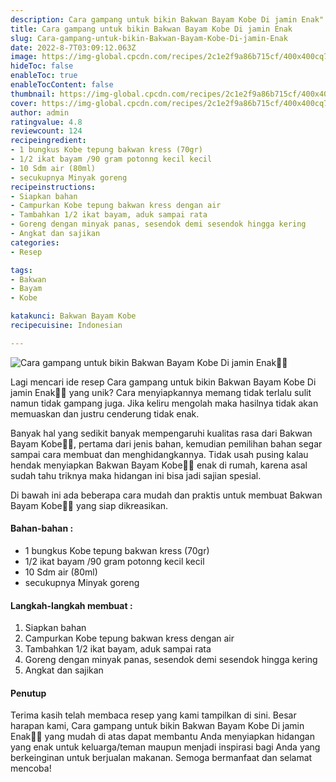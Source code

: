 ```yaml
---
description: Cara gampang untuk bikin Bakwan Bayam Kobe Di jamin Enak"
title: Cara gampang untuk bikin Bakwan Bayam Kobe Di jamin Enak
slug: Cara-gampang-untuk-bikin-Bakwan-Bayam-Kobe-Di-jamin-Enak
date: 2022-8-7T03:09:12.063Z
image: https://img-global.cpcdn.com/recipes/2c1e2f9a86b715cf/400x400cq70/photo.jpg
hideToc: false
enableToc: true
enableTocContent: false
thumbnail: https://img-global.cpcdn.com/recipes/2c1e2f9a86b715cf/400x400cq70/photo.jpg
cover: https://img-global.cpcdn.com/recipes/2c1e2f9a86b715cf/400x400cq70/photo.jpg
author: admin
ratingvalue: 4.8
reviewcount: 124
recipeingredient:
- 1 bungkus Kobe tepung bakwan kress (70gr)
- 1/2 ikat bayam /90 gram potonng kecil kecil
- 10 Sdm air (80ml)
- secukupnya Minyak goreng
recipeinstructions:
- Siapkan bahan
- Campurkan Kobe tepung bakwan kress dengan air
- Tambahkan 1/2 ikat bayam, aduk sampai rata
- Goreng dengan minyak panas, sesendok demi sesendok hingga kering
- Angkat dan sajikan
categories:
- Resep

tags:
- Bakwan
- Bayam
- Kobe

katakunci: Bakwan Bayam Kobe
recipecuisine: Indonesian

---
```


![Cara gampang untuk bikin Bakwan Bayam Kobe Di jamin Enak👩‍🍳](https://img-global.cpcdn.com/recipes/2c1e2f9a86b715cf/400x400cq70/photo.jpg)

Lagi mencari ide resep Cara gampang untuk bikin Bakwan Bayam Kobe Di jamin Enak👩‍🍳 yang unik? Cara menyiapkannya memang tidak terlalu sulit namun tidak gampang juga. Jika keliru mengolah maka hasilnya tidak akan memuaskan dan justru cenderung tidak enak.

Banyak hal yang sedikit banyak mempengaruhi kualitas rasa dari Bakwan Bayam Kobe👩‍🍳, pertama dari jenis bahan, kemudian pemilihan bahan segar sampai cara membuat dan menghidangkannya. Tidak usah pusing kalau hendak menyiapkan Bakwan Bayam Kobe👩‍🍳 enak di rumah, karena asal sudah tahu triknya maka hidangan ini bisa jadi sajian spesial.

Di bawah ini ada beberapa cara mudah dan praktis untuk membuat Bakwan Bayam Kobe👩‍🍳 yang siap dikreasikan.

<!--inarticleads1-->

#### Bahan-bahan :

- 1 bungkus Kobe tepung bakwan kress (70gr)
- 1/2 ikat bayam /90 gram potonng kecil kecil
- 10 Sdm air (80ml)
- secukupnya Minyak goreng

<!--inarticleads2-->

#### Langkah-langkah membuat :

1. Siapkan bahan
1. Campurkan Kobe tepung bakwan kress dengan air
1. Tambahkan 1/2 ikat bayam, aduk sampai rata
1. Goreng dengan minyak panas, sesendok demi sesendok hingga kering
1. Angkat dan sajikan

#### Penutup

Terima kasih telah membaca resep yang kami tampilkan di sini. Besar harapan kami, Cara gampang untuk bikin Bakwan Bayam Kobe Di jamin Enak👩‍🍳 yang mudah di atas dapat membantu Anda menyiapkan hidangan yang enak untuk keluarga/teman maupun menjadi inspirasi bagi Anda yang berkeinginan untuk berjualan makanan. Semoga bermanfaat dan selamat mencoba!